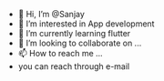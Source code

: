 - 👋 Hi, I’m @Sanjay 
- 👀 I’m interested in App development
- 🌱 I’m currently learning flutter
- 💞️ I’m looking to collaborate on ...
- 📫 How to reach me ...
-  you can reach through e-mail
<!---
RJcreate/RJcreate is a ✨ special ✨ repository because its `README.md` (this file) appears on your GitHub profile.
You can click the Preview link to take a look at your changes.
--->
